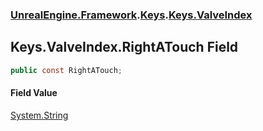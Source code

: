 ### [UnrealEngine.Framework](./UnrealEngine-Framework.md 'UnrealEngine.Framework').[Keys](./Keys.md 'UnrealEngine.Framework.Keys').[Keys.ValveIndex](./Keys-ValveIndex.md 'UnrealEngine.Framework.Keys.ValveIndex')
## Keys.ValveIndex.RightATouch Field
  
```csharp
public const RightATouch;
```
#### Field Value
[System.String](https://docs.microsoft.com/en-us/dotnet/api/System.String 'System.String')  
